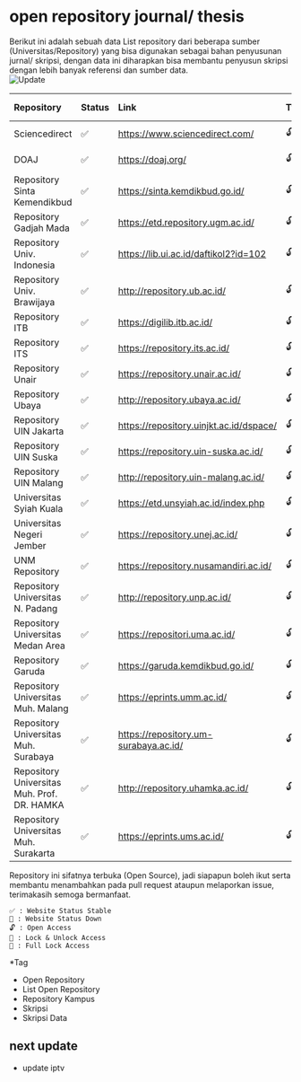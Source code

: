# open repository journal/ thesis

Berikut ini adalah sebuah data List repository dari beberapa sumber (Universitas/Repository) yang bisa digunakan sebagai bahan penyusunan jurnal/ skripsi, dengan data ini diharapkan bisa membantu penyusun skripsi dengan lebih banyak referensi dan sumber data. 
<br>
![Update](https://img.shields.io/github/last-commit/fajriyan/open-repository?label=last%20update)

| Repository                        | Status | Link                                    | Type | Added on      | From   |
| :-------------------------------- | :----- | :-------------------------------------- | :--- | :------------ | :----- |
| Sciencedirect                     | ✅     | https://www.sciencedirect.com/          | 🔓   | February 2023 | Global |
| DOAJ                              | ✅     | https://doaj.org/                       | 🔓   | February 2023 | Global |
| Repository Sinta Kemendikbud      | ✅     | https://sinta.kemdikbud.go.id/          | 🔓   | February 2023 | IDN    |
| Repository Gadjah Mada        | ✅     | https://etd.repository.ugm.ac.id/             | 🔓 | June 2024 | IDN    |
| Repository Univ. Indonesia        | ✅     | https://lib.ui.ac.id/daftikol2?id=102             | 🔓 |June 2024 | IDN    |
| Repository Univ. Brawijaya        | ✅     | http://repository.ub.ac.id/             | 🔓🔐 | February 2023 | IDN    |
| Repository ITB                    | ✅     | https://digilib.itb.ac.id/          | 🔓 | June 2024 | IDN    |
| Repository ITS                    | ✅     | https://repository.its.ac.id/           | 🔓🔐 | February 2023 | IDN    |
| Repository Unair                    | ✅     | https://repository.unair.ac.id/           | 🔓🔐 | June 2024 | IDN    |
| Repository Ubaya                  | ✅     | http://repository.ubaya.ac.id/          | 🔓   | February 2023 | IDN    |
| Repository UIN Jakarta            | ✅     | https://repository.uinjkt.ac.id/dspace/ | 🔓   | February 2023 | IDN    |
| Repository UIN Suska              | ✅     | https://repository.uin-suska.ac.id/     | 🔓   | February 2023 | IDN    |
| Repository UIN Malang             | ✅     | http://repository.uin-malang.ac.id/     | 🔓   | February 2023 | IDN    |
| Universitas Syiah Kuala           | ✅     | https://etd.unsyiah.ac.id/index.php     | 🔓   | February 2023 | IDN    |
| Universitas Negeri Jember           | ✅     | https://repository.unej.ac.id/     | 🔓   | June 2024 | IDN    |
| UNM Repository                    | ✅     | https://repository.nusamandiri.ac.id/   | 🔓   | February 2023 | IDN    |
| Repository Universitas N. Padang  | ✅     | http://repository.unp.ac.id/            | 🔓   | February 2023 | IDN    |
| Repository Universitas Medan Area | ✅     | https://repositori.uma.ac.id/           | 🔓   | February 2023 | IDN    |
| Repository Garuda                 | ✅    | https://garuda.kemdikbud.go.id/         | 🔓   | February 2023 | IDN    |
| Repository Universitas Muh. Malang                    | ✅     | https://eprints.umm.ac.id/              | 🔓   | June 2024            | IDN    |
| Repository Universitas Muh. Surabaya                                | ✅     | https://repository.um-surabaya.ac.id/    | 🔓   | June 2024            | IDN    |
| Repository Universitas Muh. Prof. DR. HAMKA                                | ✅     | http://repository.uhamka.ac.id/    | 🔓   | June 2024            | IDN    |
| Repository Universitas Muh. Surakarta                                | ✅     | https://eprints.ums.ac.id/    | 🔓   | June 2024            | IDN    |

Repository ini sifatnya terbuka (Open Source), jadi siapapun boleh ikut serta membantu menambahkan pada pull request ataupun melaporkan issue, terimakasih semoga bermanfaat.

```
✅ : Website Status Stable
🔻 : Website Status Down
🔓 : Open Access
🔐 : Lock & Unlock Access
🔑 : Full Lock Access
```
*Tag
<p>
<ul>
  <li>Open Repository</li>
  <li>List Open Repository</li>
  <li>Repository Kampus</li>
  <li>Skripsi</li>
  <li>Skripsi Data</li>
</ul>  
</p>


## next update 
- update iptv
